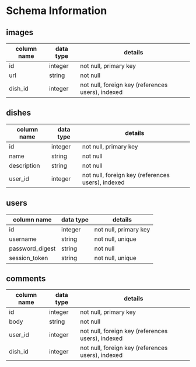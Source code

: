 # Schema Information

## images
column name | data type | details
------------|-----------|-----------------------
id          | integer   | not null, primary key
url         | string    | not null
dish_id     | integer   | not null, foreign key (references users), indexed

## dishes
column name | data type | details
------------|-----------|-----------------------
id          | integer   | not null, primary key
name        | string    | not null
description | string    | not null
user_id     | integer   | not null, foreign key (references users), indexed


## users
column name     | data type | details
----------------|-----------|-----------------------
id              | integer   | not null, primary key
username        | string    | not null, unique
password_digest | string    | not null
session_token   | string    | not null, unique

## comments
column name | data type | details
------------|-----------|-----------------------
id          | integer   | not null, primary key
body        | string    | not null
user_id     | integer   | not null, foreign key (references users), indexed
dish_id     | integer   | not null, foreign key (references users), indexed
